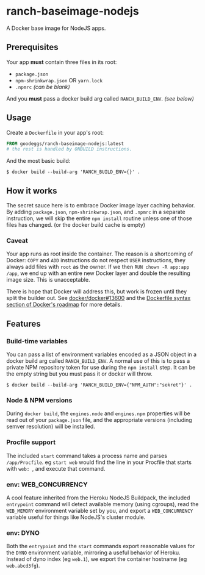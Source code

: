 # ranch-baseimage-nodejs

A Docker base image for NodeJS apps.

## Prerequisites

Your app **must** contain three files in its root:

* `package.json`
* `npm-shrinkwrap.json` OR `yarn.lock`
* `.npmrc` _(can be blank)_

And you **must** pass a docker build arg called `RANCH_BUILD_ENV`. _(see below)_

## Usage

Create a `Dockerfile` in your app's root:

```dockerfile
FROM goodeggs/ranch-baseimage-nodejs:latest
# the rest is handled by ONBUILD instructions.
```

And the most basic build:

```
$ docker build --build-arg 'RANCH_BUILD_ENV={}' .
```

## How it works

The secret sauce here is to embrace Docker image layer caching behavior.  By adding `package.json`, `npm-shrinkwrap.json`, and `.npmrc` in a separate instruction, we will skip the entire `npm install` routine unless one of those files has changed.  (or the docker build cache is empty)

### Caveat

Your app runs as root inside the container.  The reason is a shortcoming of Docker: `COPY` and `ADD` instructions do not respect `USER` instructions, they always add files with `root` as the owner.  If we then `RUN chown -R app:app /app`, we end up with an entire new Docker layer and double the resulting image size.  This is unacceptable.

There is hope that Docker will address this, but work is frozen until they split the builder out.  See [docker/docker#13600](https://github.com/docker/docker/pull/13600#issuecomment-119381749) and the [Dockerfile syntax section of Docker's roadmap](https://github.com/docker/docker/blob/master/ROADMAP.md#22-dockerfile-syntax) for more details.

## Features

### Build-time variables

You can pass a list of environment variables encoded as a JSON object in a docker build arg called `RANCH_BUILD_ENV`.  A normal use of this is to pass a private NPM repository token for use during the `npm install` step.  It can be the empty string but you must pass it or docker will throw.

```
$ docker build --build-arg 'RANCH_BUILD_ENV={"NPM_AUTH":"sekret"}' .
```

### Node & NPM versions

During `docker build`, the `engines.node` and `engines.npm` properties will be read out of your `package.json` file, and the appropriate versions (including semver resolution) will be installed.

### Procfile support

The included `start` command takes a process name and parses `/app/Procfile`.  eg `start web` would find the line in your Procfile that starts with `web: `, and execute that command.

### env: WEB_CONCURRENCY

A cool feature inherited from the Heroku NodeJS Buildpack, the included `entrypoint` command will detect available memory (using cgroups), read the `WEB_MEMORY` environment variable set by you, and export a `WEB_CONCURRENCY` variable useful for things like NodeJS's cluster module.

### env: DYNO

Both the `entrypoint` and the `start` commands export reasonable values for the `DYNO` environment variable, mirroring a useful behavior of Heroku.  Instead of dyno index (eg `web.1`), we export the container hostname (eg `web.abcd3fg`).

